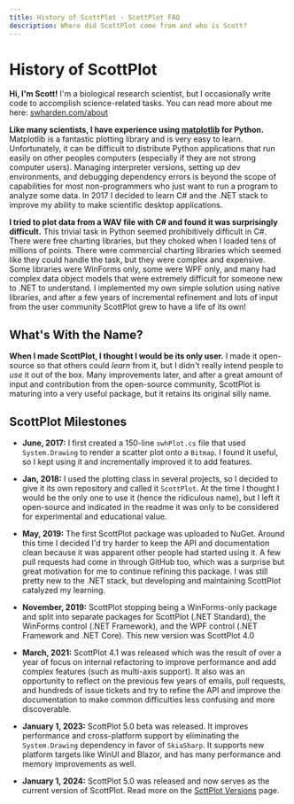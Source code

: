 ```yaml
---
title: History of ScottPlot - ScottPlot FAQ
description: Where did ScottPlot come from and who is Scott?
---
```


# History of ScottPlot

**Hi, I'm Scott!** I'm a biological research scientist, but I occasionally write code to accomplish science-related tasks. You can read more about me here: [swharden.com/about](https://swharden.com/about/)

**Like many scientists, I have experience using [matplotlib](https://matplotlib.org) for Python.** Matplotlib is a fantastic plotting library and is very easy to learn. Unfortunately, it can be difficult to distribute Python applications that run easily on other peoples computers (especially if they are not strong computer users). Managing interpreter versions, setting up dev environments, and debugging dependency errors is beyond the scope of capabilities for most non-programmers who just want to run a program to analyze some data. In 2017 I decided to learn C# and the .NET stack to improve my ability to make scientific desktop applications.

**I tried to plot data from a WAV file with C# and found it was surprisingly difficult.** This trivial task in Python seemed prohibitively difficult in C#. There were free charting libraries, but they choked when I loaded tens of millions of points. There were commercial charting libraries which seemed like they could handle the task, but they were complex and expensive. Some libraries were WinForms only, some were WPF only, and many had complex data object models that were extremely difficult for someone new to .NET to understand. I implemented my own simple solution using native libraries, and after a few years of incremental refinement and lots of input from the user community ScottPlot grew to have a life of its own!

## What's With the Name?

**When I made ScottPlot, I thought I would be its only user.** I made it open-source so that others could _learn_ from it, but I didn't really intend people to _use_ it out of the box. Many improvements later, and after a great amount of input and contribution from the open-source community, ScottPlot is maturing into a very useful package, but it retains its original silly name.

## ScottPlot Milestones

* **June, 2017:** I first created a 150-line `swhPlot.cs` file that used `System.Drawing` to render a scatter plot onto a `Bitmap`. I found it useful, so I kept using it and incrementally improved it to add features.

* **Jan, 2018:** I used the plotting class in several projects, so I decided to give it its own repository and called it `ScottPlot`. At the time I thought I would be the only one to use it (hence the ridiculous name), but I left it open-source and indicated in the readme it was only to be considered for experimental and educational value.

* **May, 2019:** The first ScottPlot package was uploaded to NuGet. Around this time I decided I'd try harder to keep the API and documentation clean because it was apparent other people had started using it. A few pull requests had come in through GitHub too, which was a surprise but great motivation for me to continue refining this package. I was still pretty new to the .NET stack, but developing and maintaining ScottPlot catalyzed my learning.

* **November, 2019:** ScottPlot stopping being a WinForms-only package and split into separate packages for ScottPlot (.NET Standard), the WinForms control (.NET Framework), and the WPF control (.NET Framework and .NET Core). This new version was ScottPlot 4.0

* **March, 2021:** ScottPlot 4.1 was released which was the result of over a year of focus on internal refactoring to improve performance and add complex features (such as multi-axis support). It also was an opportunity to reflect on the previous few years of emails, pull requests, and hundreds of issue tickets and try to refine the API and improve the documentation to make common difficulties less confusing and more discoverable.

* **January 1, 2023:** ScottPlot 5.0 beta was released. It improves performance and cross-platform support by eliminating the `System.Drawing` dependency in favor of `SkiaSharp`. It supports new platform targets like WinUI and Blazor, and has many performance and memory improvements as well.

* **January 1, 2024:** ScottPlot 5.0 was released and now serves as the current version of ScottPlot. Read more on the [ScttPlot Versions](/versions/) page.